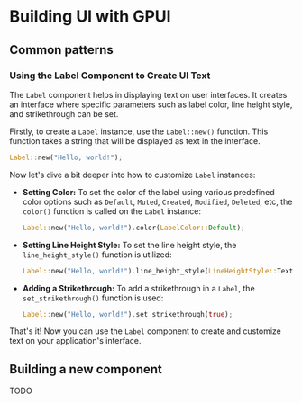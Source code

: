 # Building UI with GPUI

## Common patterns

### Using the Label Component to Create UI Text

The `Label` component helps in displaying text on user interfaces. It creates an interface where specific parameters such as label color, line height style, and strikethrough can be set.

Firstly, to create a `Label` instance, use the `Label::new()` function. This function takes a string that will be displayed as text in the interface.

```rust
Label::new("Hello, world!");
```

Now let's dive a bit deeper into how to customize `Label` instances:

- **Setting Color:** To set the color of the label using various predefined color options such as `Default`, `Muted`, `Created`, `Modified`, `Deleted`, etc, the `color()` function is called on the `Label` instance:

    ```rust
    Label::new("Hello, world!").color(LabelColor::Default);
    ```

- **Setting Line Height Style:** To set the line height style, the `line_height_style()` function is utilized:

    ```rust
    Label::new("Hello, world!").line_height_style(LineHeightStyle::TextLabel);
    ```

- **Adding a Strikethrough:** To add a strikethrough in a `Label`, the  `set_strikethrough()` function is used:

    ```rust
    Label::new("Hello, world!").set_strikethrough(true);
    ```

That's it! Now you can use the `Label` component to create and customize text on your application's interface.

## Building a new component

TODO
